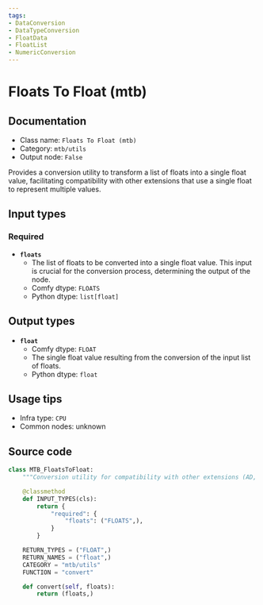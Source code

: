 ```yaml
---
tags:
- DataConversion
- DataTypeConversion
- FloatData
- FloatList
- NumericConversion
---
```


# Floats To Float (mtb)
## Documentation
- Class name: `Floats To Float (mtb)`
- Category: `mtb/utils`
- Output node: `False`

Provides a conversion utility to transform a list of floats into a single float value, facilitating compatibility with other extensions that use a single float to represent multiple values.
## Input types
### Required
- **`floats`**
    - The list of floats to be converted into a single float value. This input is crucial for the conversion process, determining the output of the node.
    - Comfy dtype: `FLOATS`
    - Python dtype: `list[float]`
## Output types
- **`float`**
    - Comfy dtype: `FLOAT`
    - The single float value resulting from the conversion of the input list of floats.
    - Python dtype: `float`
## Usage tips
- Infra type: `CPU`
- Common nodes: unknown


## Source code
```python
class MTB_FloatsToFloat:
    """Conversion utility for compatibility with other extensions (AD, IPA, Fitz are using FLOAT to represent list of floats.)"""

    @classmethod
    def INPUT_TYPES(cls):
        return {
            "required": {
                "floats": ("FLOATS",),
            }
        }

    RETURN_TYPES = ("FLOAT",)
    RETURN_NAMES = ("float",)
    CATEGORY = "mtb/utils"
    FUNCTION = "convert"

    def convert(self, floats):
        return (floats,)

```
